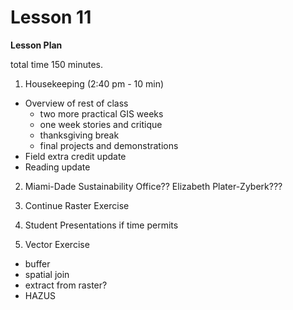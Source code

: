 Lesson 11
========

**Lesson Plan**  

total time 150 minutes. 

1.   Housekeeping (2:40 pm - 10 min)  
   -   Overview of rest of class
       -   two more practical GIS weeks
       -   one week stories and critique
       -   thanksgiving break
       -   final projects and demonstrations
   -   Field extra credit update
   -   Reading update

2.   Miami-Dade Sustainability Office??
     Elizabeth Plater-Zyberk???

3.   Continue Raster Exercise

4.   Student Presentations if time permits
 
5.   Vector Exercise
   -   buffer
   -   spatial join
   -   extract from raster?
   -   HAZUS
